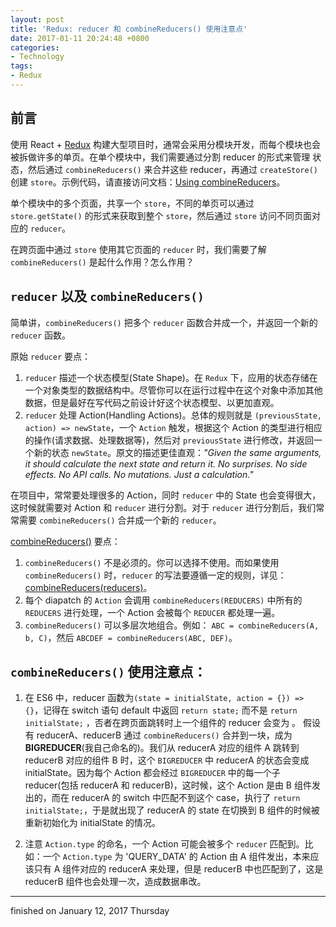 ```yaml
---
layout: post
title: 'Redux: reducer 和 combineReducers() 使用注意点'
date: 2017-01-11 20:24:48 +0800
categories:
- Technology
tags:
- Redux
---
```


## 前言

使用 React + [Redux](http://redux.js.org/) 构建大型项目时，通常会采用分模块开发，而每个模块也会被拆做许多的单页。在单个模块中，我们需要通过分割 reducer 的形式来管理 状态，然后通过 `combineReducers()` 来合并这些 reducer，再通过 `createStore()` 创建 `store`。示例代码，请直接访问文档：[Using combineReducers](http://redux.js.org/docs/recipes/reducers/UsingCombineReducers.html#defining-state-shape)。

单个模块中的多个页面，共享一个 `store`，不同的单页可以通过 `store.getState()` 的形式来获取到整个 `store`，然后通过 `store` 访问不同页面对应的 `reducer`。

在跨页面中通过 `store` 使用其它页面的 `reducer` 时，我们需要了解 `combineReducers()` 是起什么作用？怎么作用？

## `reducer` 以及 `combineReducers()`

简单讲，`combineReducers()` 把多个 `reducer` 函数合并成一个，并返回一个新的 `reducer` 函数。

原始 `reducer` 要点：

1. `reducer` 描述一个状态模型(State Shape)。在 `Redux` 下，应用的状态存储在一个对象类型的数据结构中。尽管你可以在运行过程中在这个对象中添加其他数据，但是最好在写代码之前设计好这个状态模型、以更加直观。
2. `reducer` 处理 Action(Handling Actions)。总体的规则就是 `(previousState, action) => newState`，一个 `Action` 触发，根据这个 Action 的类型进行相应的操作(请求数据、处理数据等)，然后对 `previousState` 进行修改，并返回一个新的状态 `newState`。原文的描述更佳直观：*"Given the same arguments, it should calculate the next state and return it. No surprises. No side effects. No API calls. No mutations. Just a calculation."*

在项目中，常常要处理很多的 Action，同时 `reducer` 中的 State 也会变得很大，这时候就需要对 Action 和 `reducer` 进行分割。对于 `reducer` 进行分割后，我们常常需要 `combineReducers()` 合并成一个新的 `reducer`。

[combineReducers()](http://redux.js.org/docs/api/combineReducers.html) 要点：

1. `combineReducers()` 不是必须的。你可以选择不使用。而如果使用 `combineReducers()` 时，`reducer` 的写法要遵循一定的规则，详见：[combineReducers(reducers)](http://redux.js.org/docs/api/combineReducers.html)。
2. 每个 diapatch 的 `Action` 会调用 `combineReducers(REDUCERS)` 中所有的 `REDUCERS` 进行处理，一个 Action 会被每个 `REDUCER` 都处理一遍。
3. `combineReducers()` 可以多层次地组合。例如： `ABC = combineReducers(A, b, C)`，然后 `ABCDEF = combineReducers(ABC, DEF)`。

## `combineReducers()` 使用注意点：

1. 在 ES6 中，reducer 函数为`(state = initialState, action = {}) => {}`，记得在 switch 语句 default 中返回 `return state;` 而不是 `return initialState;` ，否者在跨页面跳转时上一个组件的 reducer 会变为 。 假设有 reducerA、reducerB 通过 `combineReducers()` 合并到一块，成为 **BIGREDUCER**(我自己命名的)。我们从 reducerA 对应的组件 A 跳转到 reducerB 对应的组件 B 时，这个 `BIGREDUCER` 中 reducerA 的状态会变成 initialState。因为每个 Action 都会经过 `BIGREDUCER` 中的每一个子 reducer(包括 reducerA 和 reducerB)，这时候，这个 Action 是由 B 组件发出的，而在 reducerA 的 switch 中匹配不到这个 case，执行了 `return initialState;`，于是就出现了 reducerA 的 state 在切换到 B 组件的时候被重新初始化为 initialState 的情况。

2. 注意 `Action.type` 的命名，一个 Action 可能会被多个 `reducer` 匹配到。比如：一个 `Action.type` 为 'QUERY_DATA' 的 Action 由 A 组件发出，本来应该只有 A 组件对应的 reducerA 来处理，但是 reducerB 中也匹配到了，这是 reducerB 组件也会处理一次，造成数据串改。

----

finished on January 12, 2017 Thursday
